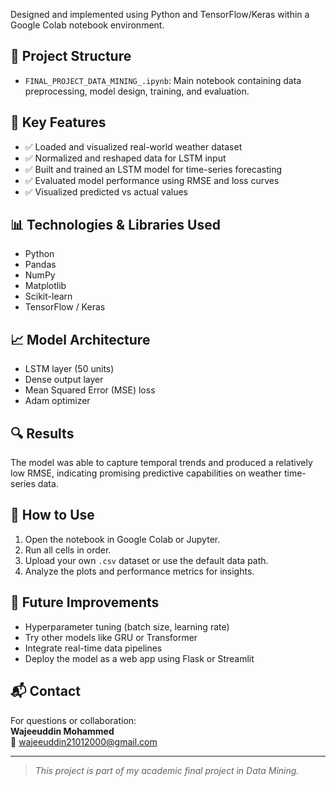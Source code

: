  Designed and implemented using Python and TensorFlow/Keras within a Google Colab notebook environment.

## 📁 Project Structure

- `FINAL_PROJECT_DATA_MINING_.ipynb`: Main notebook containing data preprocessing, model design, training, and evaluation.

## 🧠 Key Features

- ✅ Loaded and visualized real-world weather dataset
- ✅ Normalized and reshaped data for LSTM input
- ✅ Built and trained an LSTM model for time-series forecasting
- ✅ Evaluated model performance using RMSE and loss curves
- ✅ Visualized predicted vs actual values

## 📊 Technologies & Libraries Used

- Python
- Pandas
- NumPy
- Matplotlib
- Scikit-learn
- TensorFlow / Keras

## 📈 Model Architecture

- LSTM layer (50 units)
- Dense output layer
- Mean Squared Error (MSE) loss
- Adam optimizer

## 🔍 Results

The model was able to capture temporal trends and produced a relatively low RMSE, indicating promising predictive capabilities on weather time-series data.

## 🚀 How to Use

1. Open the notebook in Google Colab or Jupyter.
2. Run all cells in order.
3. Upload your own `.csv` dataset or use the default data path.
4. Analyze the plots and performance metrics for insights.

## 📌 Future Improvements

- Hyperparameter tuning (batch size, learning rate)
- Try other models like GRU or Transformer
- Integrate real-time data pipelines
- Deploy the model as a web app using Flask or Streamlit

## 📬 Contact

For questions or collaboration:  
**Wajeeuddin Mohammed**  
📧 wajeeuddin21012000@gmail.com  


---

> *This project is part of my academic final project in Data Mining.*

